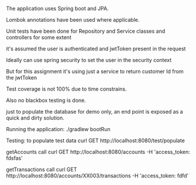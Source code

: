 
The application uses Spring boot and JPA.

Lombok annotations have been used where applicable.

Unit tests have been done for Repository and Service classes and controllers for some extent

it's assumed the user is authenticated and jwtToken present in the request

Ideally can use spring security to set the user in the security context

But for this assignment it's using just a service to return customer Id from the jwtToken

Test coverage is not 100% due to time constrains.

Also no blackbox testing is done.

just to populate the database for demo only, an end point is exposed as a quick and dirty solution.

Running the application:
./gradlew bootRun

Testing:
to populate test data
curl GET http://localhost:8080/test/populate

getAccounts call
curl GET   http://localhost:8080/accounts   -H 'access_token: fdsfas' 

getTransactions call
curl GET   http://localhost:8080/accounts/XX003/transactions   -H 'access_token: fdfd' 
